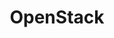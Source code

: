 ---
image: /assets/images/projects/open-stack.png
title: OpenStack
url: https://www.openstack.org/
---